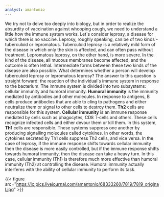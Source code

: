 ```yaml
---
analyst: amantonio
---
```


We try not to delve too deeply into biology, but in order to realize the absurdity of vaccination against whooping cough, we need to understand a little how the immune system works. Let´s consider leprosy, a disease for which there is no vaccine. Leprosy, roughly speaking, can be of two kinds - tuberculoid or lepromatous. Tuberculoid leprosy is a relatively mild form of the disease in which only the skin is affected, and can often pass without treatment. Lepromatous leprosy, on the other hand, is more severe. In the kind of the disease, all mucous membranes become affected, and the outcome is often lethal. Intermediate forms between these two kinds of the disease are also possible.
What determines whether a person will develop tuberculoid leprosy or lepromatous leprosy? The answer to this question is straight forward: the reaction of the individual´s immune system in response to the bacterium.
The immune system is divided into two subsystems: cellular immunity and humoral immunity.
**Humoral immunity** is the immunity mediated by antibodies and other molecules. In response to antigens, B cells produce antibodies that are able to cling to pathogens and either neutralize them or signal to other cells to destroy them. **Th2** cells are responsible for this system.
**Cellular immunity** is an immune response mediated by cells such as phagocytes, CD8 T-cells and others. These cells recognize infected cells and either devour them or kill them. In this system, **Th1** cells are responsible.
These systems suppress one another by producing signalling molecules called cytokines. In other words, the cytokines secreted by Th1 cells suppress Th2 cells, and vice versa.
In the case of leprosy, if the immune response shifts towards cellular immunity then the disease is more easily controlled, but if the immune response shifts towards humoral immunity, then the disease can take a heavy turn. In this case, cellular immunity (Th1) is therefore much more effective than humoral immunity (Th2) at controlling the disease. Humoral immunity actually interferes with the ability of cellular immunity to perform its task.

{{< figure src="https://ic.pics.livejournal.com/amantonio/68333260/7819/7819_original.jpg" >}}
